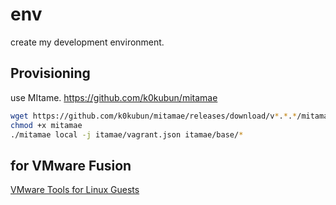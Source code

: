# env

create my development environment.

## Provisioning

use MItame.
https://github.com/k0kubun/mitamae

```sh
wget https://github.com/k0kubun/mitamae/releases/download/v*.*.*/mitamae-* -O mitamae
chmod +x mitamae
./mitamae local -j itamae/vagrant.json itamae/base/*
```

## for VMware Fusion

[VMware Tools for Linux Guests](https://www.vmware.com/support/ws55/doc/ws_newguest_tools_linux.html#wp1127177)

